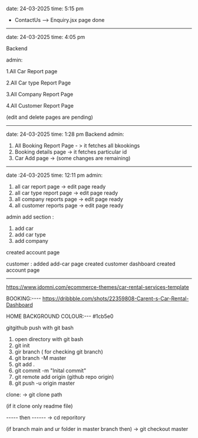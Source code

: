 date: 24-03-2025
time: 5:15 pm
- ContactUs --> Enquiry.jsx page done

----------------------------------------------------------------------------------------------------
date: 24-03-2025
time: 4:05 pm

Backend

admin:

1.All Car Report page

2.All Car type Report Page

3.All Company Report Page

4.All Customer Report Page

(edit and delete pages are pending)
_________________________________________________________________________________________
date: 24-03-2025
time: 1:28 pm
Backend
admin:
1. All Booking Report Page - > it fetches all bkookings
2. Booking details page -> it fetches particular id
3. Car Add page -> (some changes are remaining)
--------------------------------------------------------------------------------------

date :24-03-2025
time: 12:11 pm
admin:
1. all car report page          -> edit page ready
2. all car type report page     -> edit page ready
3. all company reports page     -> edit page ready
4. all customer reports page    -> edit page ready

admin add section :
1. add car
2. add car type
3. add company

created account page

customer :
added add-car page
created customer dashboard
created account page





---------------------------------------------------


https://www.jdomni.com/ecommerce-themes/car-rental-services-template

BOOKING:----
https://dribbble.com/shots/22359808-Carent-s-Car-Rental-Dashboard

HOME BACKGROUND COLOUR:---
#1cb5e0


gitgithub push with git  bash

1.  open directory with git bash
2. git init
3. gir branch ( for checking git branch)
4. git branch -M master
5. git add .
6. git commit -m "Inital commit"
7. git remote add origin (github repo origin)
8. git push -u origin master



clone:
-> git clone path

(if it clone only readme file)

----- then ------
-> cd reporitory

(if branch main and ur folder in master branch then) 
-> git checkout master


